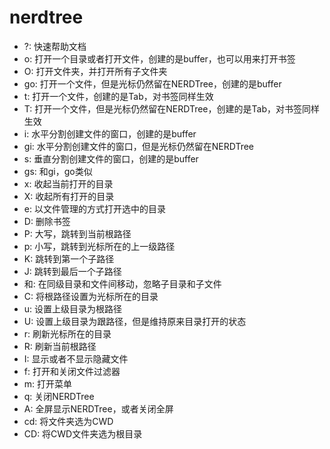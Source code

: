 # nerdtree

- ?: 快速帮助文档
- o: 打开一个目录或者打开文件，创建的是buffer，也可以用来打开书签
- O: 打开文件夹，并打开所有子文件夹
- go: 打开一个文件，但是光标仍然留在NERDTree，创建的是buffer
- t: 打开一个文件，创建的是Tab，对书签同样生效
- T: 打开一个文件，但是光标仍然留在NERDTree，创建的是Tab，对书签同样生效
- i: 水平分割创建文件的窗口，创建的是buffer
- gi: 水平分割创建文件的窗口，但是光标仍然留在NERDTree
- s: 垂直分割创建文件的窗口，创建的是buffer
- gs: 和gi，go类似
- x: 收起当前打开的目录
- X: 收起所有打开的目录
- e: 以文件管理的方式打开选中的目录
- D: 删除书签
- P: 大写，跳转到当前根路径
- p: 小写，跳转到光标所在的上一级路径
- K: 跳转到第一个子路径
- J: 跳转到最后一个子路径
- <C-j>和<C-k>: 在同级目录和文件间移动，忽略子目录和子文件
- C: 将根路径设置为光标所在的目录
- u: 设置上级目录为根路径
- U: 设置上级目录为跟路径，但是维持原来目录打开的状态
- r: 刷新光标所在的目录
- R: 刷新当前根路径
- I: 显示或者不显示隐藏文件
- f: 打开和关闭文件过滤器
- m: 打开菜单
- q: 关闭NERDTree
- A: 全屏显示NERDTree，或者关闭全屏
- cd: 将文件夹选为CWD
- CD: 将CWD文件夹选为根目录

